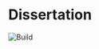# Dissertation
![Build](https://github.com/brokenpylons/DissertationTemplate/workflows/Build/badge.svg)
